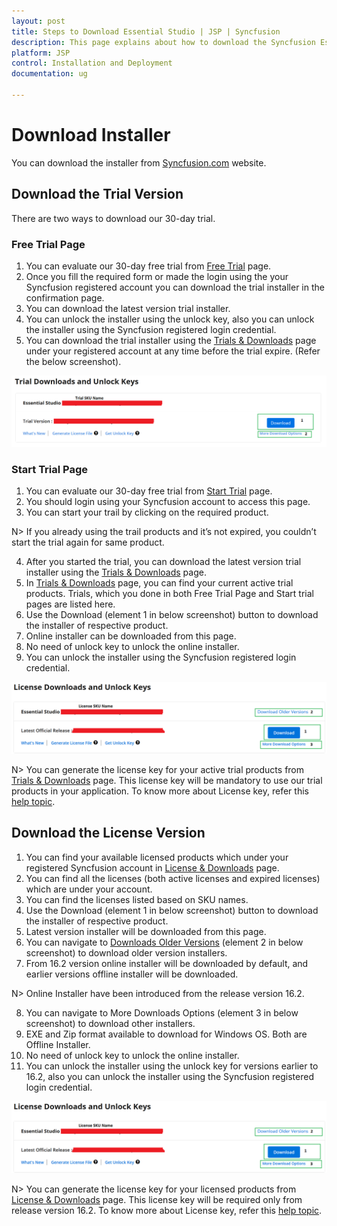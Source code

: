 ```yaml
---
layout: post
title: Steps to Download Essential Studio | JSP | Syncfusion
description: This page explains about how to download the Syncfusion Essential Studio JSP installer based on licensed and trial customer
platform: JSP
control: Installation and Deployment
documentation: ug

---
```


# Download Installer

You can download the installer from [Syncfusion.com](https://www.syncfusion.com) website. 


## Download the Trial Version

There are two ways to download our 30-day trial.

### Free Trial Page

1. You can evaluate our 30-day free trial from [Free Trial](https://www.syncfusion.com/downloads) page.
2. Once you fill the required form or made the login using the your Syncfusion registered account you can download the trial installer in the confirmation page.
3. You can download the latest version trial installer. 
4. You can unlock the installer using the unlock key, also you can unlock the installer using the Syncfusion registered login credential.
5. You can download the trial installer using the [Trials & Downloads](https://www.syncfusion.com/account/manage-trials/downloads) page under your registered account at any time before the trial expire. (Refer the below screenshot).
 
![Trial Downloads](download-images/Download_img1.png)

### Start Trial Page
1. You can evaluate our 30-day free trial from [Start Trial](https://www.syncfusion.com/account/manage-trials/start-trials) page.
2. You should login using your Syncfusion account to access this page.
3. You can start your trail by clicking on the required product. 

N> If you already using the trail products and it’s not expired, you couldn’t start the trial again for same product.

4. After you started the trial, you can download the latest version trial installer using the [Trials & Downloads](https://www.syncfusion.com/account/manage-trials/downloads) page. 
5. In [Trials & Downloads](https://www.syncfusion.com/account/manage-trials/downloads) page, you can find your current active trial products. Trials, which you done in both Free Trial Page and Start trial pages are listed here.
6. Use the Download (element 1 in below screenshot) button to download the installer of respective product.
7. Online installer can be downloaded from this page.
8. No need of unlock key to unlock the online installer.
9. You can unlock the installer using the Syncfusion registered login credential.

![License Downloads](download-images/Download_img2.png)

N> You can generate the license key for your active trial products from [Trials & Downloads](https://www.syncfusion.com/account/manage-trials/downloads) page. This license key will be mandatory to use our trial products in your application. To know more about License key, refer this [help topic](https://help.syncfusion.com/common/essential-studio/licensing/license-file). 


## Download the License Version

1. You can find your available licensed products which under your registered Syncfusion account in [License & Downloads](https://www.syncfusion.com/account/downloads) page.  
2. You can find all the licenses (both active licenses and expired licenses) which are under your account.
3. You can find the licenses listed based on SKU names.
4. Use the Download (element 1 in below screenshot) button to download the installer of respective product.
5. Latest version installer will be downloaded from this page.
6. You can navigate to [Downloads Older Versions](https://www.syncfusion.com/account/downloads/studio) (element 2 in below screenshot) to download older version installers.
7. From 16.2 version online installer will be downloaded by default, and earlier versions offline installer will be downloaded.

N> Online Installer have been introduced from the release version 16.2.

8. You can navigate to More Downloads Options (element 3 in below screenshot) to download other installers.
9. EXE and Zip format available to download for Windows OS. Both are Offline Installer. 
10. No need of unlock key to unlock the online installer.
11. You can unlock the installer using the unlock key for versions earlier to 16.2, also you can unlock the installer using the Syncfusion registered login credential.

![License Downloads](download-images/Download_img3.png)

N> You can generate the license key for your licensed products from [License & Downloads](https://www.syncfusion.com/account/downloads) page. This license key will be required only from release version 16.2. To know more about License key, refer this [help topic](https://help.syncfusion.com/common/essential-studio/licensing/license-file). 

  

